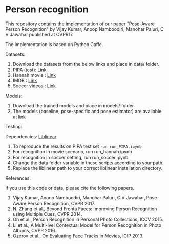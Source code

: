 # Person recognition
This repository contains the implementation of our paper "Pose-Aware Person Recognition" by Vijay Kumar, Anoop Namboodiri, Manohar Paluri, C V Jawahar published at CVPR17.

The implementation is based on Python Caffe.

Datasets:
1. Download the datasets from the below links and place in data/ folder.
2. PIPA (test): [Link](https://people.eecs.berkeley.edu/~nzhang/piper.html)
3. Hannah movie : [Link](http://www.technicolor.com/en/innovation/scientific-community/scientific-data-sharing/hannah-dataset)
4. IMDB : [Link](http://cvit.iiit.ac.in/images/Projects/PersonRecognition/Data/imdb.zip)
5. Soccer videos : [Link](http://cvit.iiit.ac.in/images/Projects/PersonRecognition/Data/soccer.zip)


Models:
1. Download the trained models and place in models/ folder.
2. The models (baseline, pose-specific and pose estimator) are available at [link](http://cvit.iiit.ac.in/images/Projects/PersonRecognition/models.zip)


Testing:

Dependencies: [Liblinear](https://www.csie.ntu.edu.tw/~cjlin/liblinear/).

1. To reproduce the results on PIPA test set
   `run run_PIPA.ipynb`
2. For recognition in movie scenario, run run_hannah.ipynb
3. For recognition in soccer setting, run run_soccer.ipynb
4. Change the data folder variable in these scripts according to your path.
5. Replace the liblinear path to your correct liblinear installation directory.



References:

If you use this code or data, please cite the following papers.

1. Vijay Kumar, Anoop Namboodiri, Manohar Paluri, C V Jawahar, Pose-Aware Person Recognition, CVPR 2017.
2. N. Zhang et al., Beyond Fronta Faces: Improving Person Recognition using Multiple Cues, CVPR 2014.
3. Oh et al., Person Recognition in Personal Photo Collections, ICCV 2015.
4. Li et al., A Multi-lvel Contextual Model for Person Recognition in Photo Albums, CVPR 2016.
5. Ozerov et al., On Evaluating Face Tracks in Movies, ICIP 2013.
